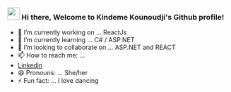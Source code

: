 
<h3><img src="https://media.giphy.com/media/hvRJCLFzcasrR4ia7z/giphy.gif" width="28">
Hi there, Welcome to Kindeme Kounoudji's Github profile! </h3>

<!--
**kindeme/kindeme** is a ✨ _special_ ✨ repository because its `README.md` (this file) appears on your GitHub profile.

Here are some ideas to get you started:
-->
- 🔭 I’m currently working on ... ReactJs
- 🌱 I’m currently learning ... C# / ASP.NET
- 👯 I’m looking to collaborate on ... ASP.NET and REACT
- 📫 How to reach me: ... 
- <a href="https://www.linkedin.com/in/kindeme-kounoudji/" target="_Blank"> Linkedin</a>                          
- 😄 Pronouns: ... She/her
- ⚡ Fun fact: ... I love dancing



